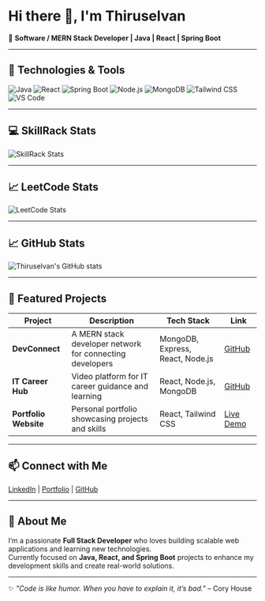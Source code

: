 # Hi there 👋, I'm Thiruselvan  

🚀 **Software / MERN Stack Developer | Java | React | Spring Boot**  

---

## 🔧 Technologies & Tools
![Java](https://img.shields.io/badge/Code-Java-blue?logo=java)
![React](https://img.shields.io/badge/Frontend-React-blue?logo=react)
![Spring Boot](https://img.shields.io/badge/Backend-SpringBoot-green?logo=springboot)
![Node.js](https://img.shields.io/badge/Backend-Node.js-brightgreen?logo=node.js)
![MongoDB](https://img.shields.io/badge/Database-MongoDB-green?logo=mongodb)
![Tailwind CSS](https://img.shields.io/badge/CSS-Tailwind-blue?logo=tailwindcss)
![VS Code](https://img.shields.io/badge/IDE-VS%20Code-blue?logo=visual-studio-code)

---

## 💻 SkillRack Stats
![SkillRack Stats](https://i.postimg.cc/7hpVV5YX/Screenshot-2025-08-26-024826.png)


---

## 📈 LeetCode Stats
![LeetCode Stats](https://leetcode-stats.vercel.app/api?username=thiruselvan8031)

---

## 📈 GitHub Stats
![Thiruselvan's GitHub stats](https://github-readme-stats.vercel.app/api?username=Thiruselvan123&show_icons=true&theme=radical)

---

## 🌟 Featured Projects
| Project | Description | Tech Stack | Link |
|---------|-------------|------------|------|
| **DevConnect** | A MERN stack developer network for connecting developers | MongoDB, Express, React, Node.js | [GitHub](https://github.com/Thiruselvan123/devconnect) |
| **IT Career Hub** | Video platform for IT career guidance and learning | React, Node.js, MongoDB | [GitHub](https://github.com/Thiruselvan123/it-career-hub) |
| **Portfolio Website** | Personal portfolio showcasing projects and skills | React, Tailwind CSS | [Live Demo](https://thiruselvan-portfolio.vercel.app) |

---

## 📫 Connect with Me
[LinkedIn](https://www.linkedin.com/in/thiruselvan-e) | [Portfolio](https://thiruselvan.netlify.app/) | [GitHub](https://github.com/Thiruselvan123)  
 
---

## 💬 About Me
I’m a passionate **Full Stack Developer** who loves building scalable web applications and learning new technologies.  
Currently focused on **Java, React, and Spring Boot** projects to enhance my development skills and create real-world solutions.  

---

✨ _"Code is like humor. When you have to explain it, it’s bad."_ – Cory House
